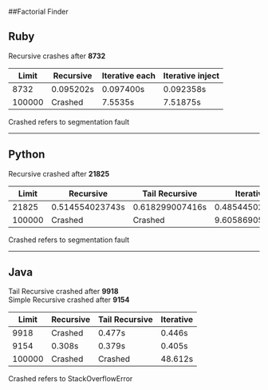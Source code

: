 ##Factorial Finder

Ruby
--

Recursive crashes after <b>8732</b>


Limit | Recursive | Iterative each | Iterative inject
--- | --- | --- | ---
8732|  0.095202s | 0.097400s | 0.092358s
100000 | Crashed | 7.5535s | 7.51875s


Crashed refers to segmentation fault

---

Python
--

Recursive crashed after <b>21825</b>

Limit | Recursive | Tail Recursive | Iterative | Functional
--- | --- | --- | --- | ---
21825|  0.514554023743s | 0.618299007416s | 0.485445022583s | 0.477245807648s
100000 | Crashed | Crashed | 9.60586905479s | 9.31830596924s


Crashed refers to segmentation fault

---

Java
--

Tail Recursive crashed after <b>9918</b></br>
Simple Recursive crashed after <b>9154</b>

Limit | Recursive | Tail Recursive | Iterative
--- | --- | --- | --- 
9918|  Crashed | 0.477s | 0.446s
9154|  0.308s | 0.379s | 0.405s
100000 | Crashed | Crashed | 48.612s


Crashed refers to StackOverflowError